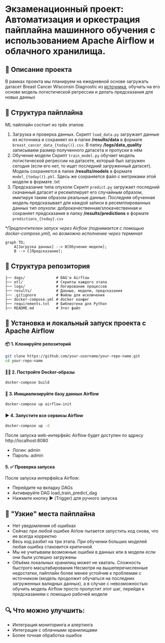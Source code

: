 # Экзаменационный проект: Автоматизация и оркестрация пайплайна машинного обучения с использованием Apache Airflow и облачного хранилища.

## 📝 Описание проекта
В рамках проекта мы планируем на ежедневной основе загружать датасет Breast Cancer Wisconsin Diagnostic из [источника](https://archive.ics.uci.edu/ml/machine-learning-databases/breast-cancer-wisconsin/wdbc.data), обучать на его основе модель логистической регрессии и делать предсказания для новых данных  

## 💨 Структура пайплайна
ML пайплайн состоит из трёх этапов:
1. Загрузка и проверка данных.
Скрипт `load_data.py` загружает данные из источника и сохраняет их в папке **/results/data** в формате `breast_cancer_data_{today()}.csv`. В папку **/logs/data_quality** записываем размер полученного датасета и пропуски в нём
2. Обучение модели
Скрипт `train_model.py` обучает модель логистической регрессии на датасете, который был загружен сегодня (если его нет, то ищет последний загруженный датасет). Модель сохраняется в папке **/results/models** в формате `model_{today()}.pkl`. Здесь же сохраняется файл с метриками этой модели в формате .txt
3. Предсказание типа опухоли
Скрипт `predict.py` загружает последний скачанный датасет и ресемплирует его случайным образом, имитируя таким образом реальные данные. Последняя обученная модель предсказывает для каждой записи в ресемплированных данных тип опухоли: доброкачественная/злокачественная и сохраняет предсказания в папку **/results/predictions** в формате `predictions_{today}.csv`  
  
**Предпочтителен запуск через Airflow (поднимается с помощью docker-compose.yml), но возможно исполнение через терминал*

```mermaid
graph TD;
    A[Загрузка данных] --> B[Обучение модели];
    B --> C[Предсказание];
```

## 🧱 Структура репозитория

```
├── dags/              # DAG'и Airflow
├── etl/               # Скрипты каждого этапа
├── logs/              # Логирование процессов
├── results/           # Данные, модели, предсказания
├── .gitignore         # Файлы для исключения
├── docker-compose.yml # docker конфиг
├── requirements.txt   # Библиотеки для Python
├── README.md          # Этот файл
```

## 🚀 Установка и локальный запуск проекта с Apache Airflow
#### 📦 1. Клонируйте репозиторий

```bash
git clone https://github.com/your-username/your-repo-name.git
cd your-repo-name
```
#### 👨‍🔧 2. Постройте Docker-образы
```bash
docker-compose build
```
#### 🥫 3. Инициализируйте базу данных Airflow
```bash
docker-compose up airflow-init
```
#### ▶️ 4. Запустите все сервисы Airflow
```bash
docker-compose up -d
```
После запуска web-интерфейс Airflow будет доступен по адресу http://localhost:8080
- Логин: admin
- Пароль: admin
#### 5. ✅ Проверка запуска
После запуска интерфейса Airflow:  
- Перейдите на вкладку DAGs  
- Активируйте DAG load_train_predict_dag  
- Нажмите кнопку ▶️ (Trigger) для ручного запуска  

## 🚫 "Узкие" места пайплайна
- Нет уведомления об ошибках
- Сейчас при *любой* ошибке Airlow пытается запустить код снова, что не всегда корректно
- Весь код разбит на три этапа. При обучении больших моделей любая ошибка становится критичной
- Мы не учитываем возможные ошибки в данных или в модели если они были успешно загружены
- Объёма локальных хранилищ может не хватать. Сложность быстрого масштабирования
Несмотря на вышеперечисленные недостатки, пайплайн более менее устойчив к проблемам с источником (модель продолжит обучаться на последних загруженных валидных данных), а в случае с невозможностью обучить модель Airflow просто пропустит этот шаг, перейдя к предсказаниям с помощью рабочей модели

## 🔍 Что можно улучшить:
- Интеграция мониторинга и алертинга
- Интеграция с облачными хранилищами
- Более точная обработка ошибок
